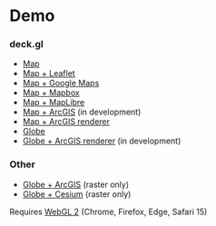# Demo

### deck.gl

* [Map](https://demo.weatherlayers.com/map.html)
* [Map + Leaflet](https://demo.weatherlayers.com/map-leaflet.html)
* [Map + Google Maps](https://demo.weatherlayers.com/map-google-maps.html)
* [Map + Mapbox](https://demo.weatherlayers.com/map-mapbox.html)
* [Map + MapLibre](https://demo.weatherlayers.com/map-maplibre.html)
* [Map + ArcGIS](https://demo.weatherlayers.com/map-arcgis.html) (in development)
* [Map + ArcGIS renderer](https://demo.weatherlayers.com/map-arcgis-renderer.html)
* [Globe](https://demo.weatherlayers.com/globe.html)
* [Globe + ArcGIS renderer](https://demo.weatherlayers.com/globe-arcgis-renderer.html) (in development)

### Other

* [Globe + ArcGIS](https://demo.weatherlayers.com/arcgis-globe.html) (raster only)
* [Globe + Cesium](https://demo.weatherlayers.com/cesium-globe.html) (raster only)

Requires [WebGL 2](https://caniuse.com/webgl2) (Chrome, Firefox, Edge, Safari 15)
